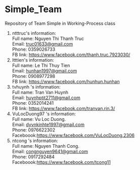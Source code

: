 # Simple_Team
Repository of Team Simple in Working-Process class
1. ntttruc's information: <br/>
Full name: Nguyen Thi Thanh Truc <br/>
Email: truc01633@gmail.com <br/>
Phone: 0359026733 <br/>
FB link: https://www.facebook.com/thanh.truc.7923030/ <br/>
2. ltttien's information: <br/>
Full name: Le Thi Thuy Tien <br/>
Email: hunhan1997@gmail.com <br/>
Phone: 0908977298 <br/>
FB link: https://www.facebook.com/hunhun.hunhan <br/>
3. tvhuynh 's information: <br/>
Full name: Tran Van Huynh <br/>
Email: huynhptit2711@gmail.com <br/>
Phone: 0352014241 <br/>
FB link: https://www.facebook.com/tranvan.rin.3/ <br/>
4. VuLocDuong97 's information: </br> 
Full name: Vu Loc Duong. </br>
Email: dyvnkinhte1997@gmail.com </br>
Phone: 0976622302 </br>
Faceboook:https://www.facebook.com/VuLocDuong.2306 <br/>
5. ntcong 's information: </br> 
Full name: Nguyen Thanh Cong. </br>
Email: congnguyen9641@gmail.com </br>
Phone: 0917292484 </br>
Faceboook:https://www.facebook.com/tcong11 <br/>
